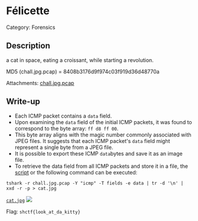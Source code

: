 # Félicette
Category: Forensics

## Description
a cat in space, eating a croissant, while starting a revolution.

MD5 (chall.jpg.pcap) = 8408b3176d9f974c03f919d36d48770a

Attachments: [chall.jpg.pcap](attachments/chall.jpg.pcap)

## Write-up
- Each ICMP packet contains a `data` field.
- Upon examining the `data` field of the initial ICMP packets, it was found to correspond to the byte array: `ff d8 ff 00`.
- This byte array aligns with the magic number commonly associated with JPEG files. It suggests that each ICMP packet's `data` field might represent a single byte from a JPEG file.
- It is possible to export these ICMP `data`bytes and save it as an image file.
- To retrieve the data field from all ICMP packets and store it in a file, the [script](solution/solve.sh) or the following command can be executed:
```
tshark -r chall.jpg.pcap -Y "icmp" -T fields -e data | tr -d '\n' | xxd -r -p > cat.jpg
````

[`cat.jpg`](solution/cat.jpg)
![](solution/cat.jpg)

Flag: `shctf{look_at_da_kitty}`
